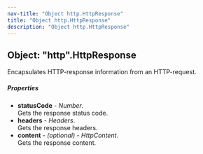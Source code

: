 ```yaml
---
nav-title: "Object http.HttpResponse"
title: "Object http.HttpResponse"
description: "Object http.HttpResponse"
---
```

## Object: "http".HttpResponse  
Encapsulates HTTP-response information from an HTTP-request.

##### Properties
 - **statusCode** - _Number_.    
  Gets the response status code.
 - **headers** - _Headers_.    
  Gets the response headers.
 - **content** - _(optional)_ - _HttpContent_.    
  Gets the response content.